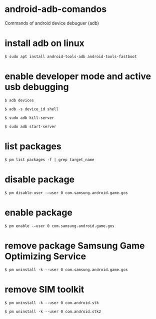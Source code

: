 # android-adb-comandos
Commands of android device debuguer (adb)

# install adb on linux
`$ sudo apt install android-tools-adb android-tools-fastboot`

# enable developer mode and active usb debugging

`$ adb devices`

`$ adb -s device_id shell`

`$ sudo adb kill-server`

`$ sudo adb start-server`

# list packages
`$ pm list packages -f | grep target_name`

# disable package
`$ pm disable-user -–user 0 com.samsung.android.game.gos`

# enable package
`$ pm enable -–user 0 com.samsung.android.game.gos`

# remove package Samsung Game Optimizing Service
`$ pm uninstall -k --user 0 com.samsung.android.game.gos`

# remove SIM toolkit
`$ pm uninstall -k --user 0 com.android.stk`

`$ pm uninstall -k --user 0 com.android.stk2`
